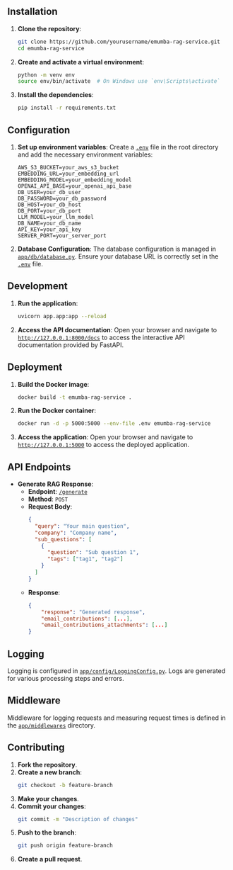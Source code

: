 ## Installation

1. **Clone the repository**:

   ```sh
   git clone https://github.com/yourusername/emumba-rag-service.git
   cd emumba-rag-service
   ```

2. **Create and activate a virtual environment**:

   ```sh
   python -m venv env
   source env/bin/activate  # On Windows use `env\Scripts\activate`
   ```

3. **Install the dependencies**:
   ```sh
   pip install -r requirements.txt
   ```

## Configuration

1. **Set up environment variables**:
   Create a [`.env`](command:_github.copilot.openRelativePath?%5B%7B%22scheme%22%3A%22file%22%2C%22authority%22%3A%22%22%2C%22path%22%3A%22%2Fhome%2Fdanial-emumba%2FProjects%2Femumba-POC%2Frepos%2Femumba-rag-service%2F.env%22%2C%22query%22%3A%22%22%2C%22fragment%22%3A%22%22%7D%5D "/home/danial-emumba/Projects/emumba-POC/repos/emumba-rag-service/.env") file in the root directory and add the necessary environment variables:

   ```env
   AWS_S3_BUCKET=your_aws_s3_bucket
   EMBEDDING_URL=your_embedding_url
   EMBEDDING_MODEL=your_embedding_model
   OPENAI_API_BASE=your_openai_api_base
   DB_USER=your_db_user
   DB_PASSWORD=your_db_password
   DB_HOST=your_db_host
   DB_PORT=your_db_port
   LLM_MODEL=your_llm_model
   DB_NAME=your_db_name
   API_KEY=your_api_key
   SERVER_PORT=your_server_port
   ```

2. **Database Configuration**:
   The database configuration is managed in [`app/db/database.py`](command:_github.copilot.openRelativePath?%5B%7B%22scheme%22%3A%22file%22%2C%22authority%22%3A%22%22%2C%22path%22%3A%22%2Fhome%2Fdanial-emumba%2FProjects%2Femumba-POC%2Frepos%2Femumba-rag-service%2Fapp%2Fdb%2Fdatabase.py%22%2C%22query%22%3A%22%22%2C%22fragment%22%3A%22%22%7D%5D "/home/danial-emumba/Projects/emumba-POC/repos/emumba-rag-service/app/db/database.py"). Ensure your database URL is correctly set in the [`.env`](command:_github.copilot.openRelativePath?%5B%7B%22scheme%22%3A%22file%22%2C%22authority%22%3A%22%22%2C%22path%22%3A%22%2Fhome%2Fdanial-emumba%2FProjects%2Femumba-POC%2Frepos%2Femumba-rag-service%2F.env%22%2C%22query%22%3A%22%22%2C%22fragment%22%3A%22%22%7D%5D "/home/danial-emumba/Projects/emumba-POC/repos/emumba-rag-service/.env") file.

## Development

1. **Run the application**:

   ```sh
   uvicorn app.app:app --reload
   ```

2. **Access the API documentation**:
   Open your browser and navigate to [`http://127.0.0.1:8000/docs`](command:_github.copilot.openSymbolFromReferences?%5B%22http%3A%2F%2F127.0.0.1%3A8000%2Fdocs%22%2C%5B%7B%22uri%22%3A%7B%22%24mid%22%3A1%2C%22fsPath%22%3A%22%2Fhome%2Fdanial-emumba%2FProjects%2Femumba-POC%2Frepos%2Femumba-rag-service%2Fapp%2Fservices%2Frag_service.py%22%2C%22external%22%3A%22file%3A%2F%2F%2Fhome%2Fdanial-emumba%2FProjects%2Femumba-POC%2Frepos%2Femumba-rag-service%2Fapp%2Fservices%2Frag_service.py%22%2C%22path%22%3A%22%2Fhome%2Fdanial-emumba%2FProjects%2Femumba-POC%2Frepos%2Femumba-rag-service%2Fapp%2Fservices%2Frag_service.py%22%2C%22scheme%22%3A%22file%22%7D%2C%22pos%22%3A%7B%22line%22%3A29%2C%22character%22%3A276%7D%7D%5D%5D "Go to definition") to access the interactive API documentation provided by FastAPI.

## Deployment

1. **Build the Docker image**:

   ```sh
   docker build -t emumba-rag-service .
   ```

2. **Run the Docker container**:

   ```sh
   docker run -d -p 5000:5000 --env-file .env emumba-rag-service
   ```

3. **Access the application**:
   Open your browser and navigate to [`http://127.0.0.1:5000`](command:_github.copilot.openSymbolFromReferences?%5B%22http%3A%2F%2F127.0.0.1%3A5000%22%2C%5B%7B%22uri%22%3A%7B%22%24mid%22%3A1%2C%22fsPath%22%3A%22%2Fhome%2Fdanial-emumba%2FProjects%2Femumba-POC%2Frepos%2Femumba-rag-service%2Fapp%2Fservices%2Frag_service.py%22%2C%22external%22%3A%22file%3A%2F%2F%2Fhome%2Fdanial-emumba%2FProjects%2Femumba-POC%2Frepos%2Femumba-rag-service%2Fapp%2Fservices%2Frag_service.py%22%2C%22path%22%3A%22%2Fhome%2Fdanial-emumba%2FProjects%2Femumba-POC%2Frepos%2Femumba-rag-service%2Fapp%2Fservices%2Frag_service.py%22%2C%22scheme%22%3A%22file%22%7D%2C%22pos%22%3A%7B%22line%22%3A29%2C%22character%22%3A276%7D%7D%5D%5D "Go to definition") to access the deployed application.

## API Endpoints

- **Generate RAG Response**:
  - **Endpoint**: [`/generate`](command:_github.copilot.openSymbolFromReferences?%5B%22%2Fgenerate%22%2C%5B%7B%22uri%22%3A%7B%22%24mid%22%3A1%2C%22fsPath%22%3A%22%2Fhome%2Fdanial-emumba%2FProjects%2Femumba-POC%2Frepos%2Femumba-rag-service%2Fapp%2Fapi%2Fv1%2Fendpoints%2Fquery.py%22%2C%22external%22%3A%22file%3A%2F%2F%2Fhome%2Fdanial-emumba%2FProjects%2Femumba-POC%2Frepos%2Femumba-rag-service%2Fapp%2Fapi%2Fv1%2Fendpoints%2Fquery.py%22%2C%22path%22%3A%22%2Fhome%2Fdanial-emumba%2FProjects%2Femumba-POC%2Frepos%2Femumba-rag-service%2Fapp%2Fapi%2Fv1%2Fendpoints%2Fquery.py%22%2C%22scheme%22%3A%22file%22%7D%2C%22pos%22%3A%7B%22line%22%3A11%2C%22character%22%3A19%7D%7D%5D%5D "Go to definition")
  - **Method**: `POST`
  - **Request Body**:
    ```json
    {
      "query": "Your main question",
      "company": "Company name",
      "sub_questions": [
        {
          "question": "Sub question 1",
          "tags": ["tag1", "tag2"]
        }
      ]
    }
    ```
  - **Response**:
    ```json
    {
        "response": "Generated response",
        "email_contributions": [...],
        "email_contributions_attachments": [...]
    }
    ```

## Logging

Logging is configured in [`app/config/LoggingConfig.py`](command:_github.copilot.openRelativePath?%5B%7B%22scheme%22%3A%22file%22%2C%22authority%22%3A%22%22%2C%22path%22%3A%22%2Fhome%2Fdanial-emumba%2FProjects%2Femumba-POC%2Frepos%2Femumba-rag-service%2Fapp%2Fconfig%2FLoggingConfig.py%22%2C%22query%22%3A%22%22%2C%22fragment%22%3A%22%22%7D%5D "/home/danial-emumba/Projects/emumba-POC/repos/emumba-rag-service/app/config/LoggingConfig.py"). Logs are generated for various processing steps and errors.

## Middleware

Middleware for logging requests and measuring request times is defined in the [`app/middlewares`](command:_github.copilot.openRelativePath?%5B%7B%22scheme%22%3A%22file%22%2C%22authority%22%3A%22%22%2C%22path%22%3A%22%2Fhome%2Fdanial-emumba%2FProjects%2Femumba-POC%2Frepos%2Femumba-rag-service%2Fapp%2Fmiddlewares%22%2C%22query%22%3A%22%22%2C%22fragment%22%3A%22%22%7D%5D "/home/danial-emumba/Projects/emumba-POC/repos/emumba-rag-service/app/middlewares") directory.

## Contributing

1. **Fork the repository**.
2. **Create a new branch**:
   ```sh
   git checkout -b feature-branch
   ```
3. **Make your changes**.
4. **Commit your changes**:
   ```sh
   git commit -m "Description of changes"
   ```
5. **Push to the branch**:
   ```sh
   git push origin feature-branch
   ```
6. **Create a pull request**.
